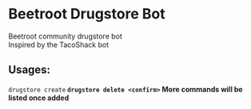# Beetroot Drugstore Bot
Beetroot community drugstore bot <br>
Inspired by the TacoShack bot

## Usages:
```drugstore create```<b>
```drugstore delete <confirm>```<b>
More commands will be listed once added
